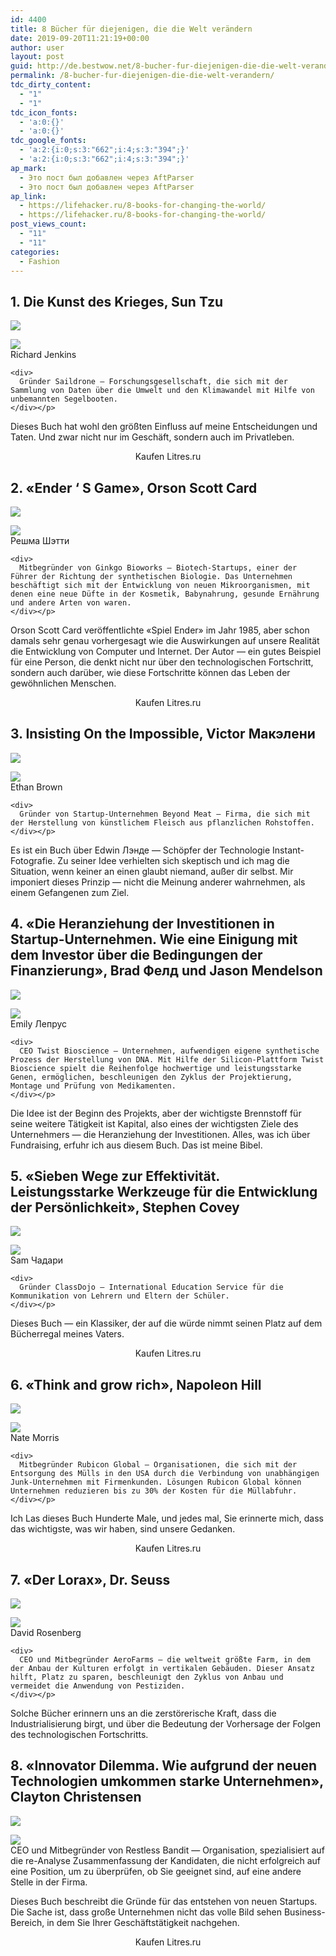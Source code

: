 ```yaml
---
id: 4400
title: 8 Bücher für diejenigen, die die Welt verändern
date: 2019-09-20T11:21:19+00:00
author: user
layout: post
guid: http://de.bestwow.net/8-bucher-fur-diejenigen-die-die-welt-verandern/
permalink: /8-bucher-fur-diejenigen-die-die-welt-verandern/
tdc_dirty_content:
  - "1"
  - "1"
tdc_icon_fonts:
  - 'a:0:{}'
  - 'a:0:{}'
tdc_google_fonts:
  - 'a:2:{i:0;s:3:"662";i:4;s:3:"394";}'
  - 'a:2:{i:0;s:3:"662";i:4;s:3:"394";}'
ap_mark:
  - Это пост был добавлен через AftParser
  - Это пост был добавлен через AftParser
ap_link:
  - https://lifehacker.ru/8-books-for-changing-the-world/
  - https://lifehacker.ru/8-books-for-changing-the-world/
post_views_count:
  - "11"
  - "11"
categories:
  - Fashion
---
```

## 1. Die Kunst des Krieges, Sun Tzu

![](http://de.bestwow.net/wp-content/uploads/2019/09/8-knig-dlya-teh-kto-hochet-izmenit-mir-1.jpg) 

<div>
  <div>
    <img src="http://de.bestwow.net/wp-content/uploads/2019/09/8-knig-dlya-teh-kto-hochet-izmenit-mir-2.jpg" />
  </div>
  
  <div>
    <div>
      Richard Jenkins
    </div>
    
    <div>
      Gründer Saildrone — Forschungsgesellschaft, die sich mit der Sammlung von Daten über die Umwelt und den Klimawandel mit Hilfe von unbemannten Segelbooten.
    </div></p>
  </div></p>
</div>

Dieses Buch hat wohl den größten Einfluss auf meine Entscheidungen und Taten. Und zwar nicht nur im Geschäft, sondern auch im Privatleben.

<p style="text-align: center">
  <span>Kaufen Litres.ru</span>
</p>

## 2. «Ender &#8216; S Game», Orson Scott Card

![](http://de.bestwow.net/wp-content/uploads/2019/09/8-knig-dlya-teh-kto-hochet-izmenit-mir-3.jpg) 

<div>
  <div>
    <img src="http://de.bestwow.net/wp-content/uploads/2019/09/8-knig-dlya-teh-kto-hochet-izmenit-mir-4.jpg" />
  </div>
  
  <div>
    <div>
      Решма Шэтти
    </div>
    
    <div>
      Mitbegründer von Ginkgo Bioworks — Biotech-Startups, einer der Führer der Richtung der synthetischen Biologie. Das Unternehmen beschäftigt sich mit der Entwicklung von neuen Mikroorganismen, mit denen eine neue Düfte in der Kosmetik, Babynahrung, gesunde Ernährung und andere Arten von waren.
    </div></p>
  </div></p>
</div>

Orson Scott Card veröffentlichte «Spiel Ender» im Jahr 1985, aber schon damals sehr genau vorhergesagt wie die Auswirkungen auf unsere Realität die Entwicklung von Computer und Internet. Der Autor — ein gutes Beispiel für eine Person, die denkt nicht nur über den technologischen Fortschritt, sondern auch darüber, wie diese Fortschritte können das Leben der gewöhnlichen Menschen.

<p style="text-align: center">
  <span>Kaufen Litres.ru</span>
</p>

## 3. Insisting On the Impossible, Victor Макэлени

![](http://de.bestwow.net/wp-content/uploads/2019/09/8-knig-dlya-teh-kto-hochet-izmenit-mir-5.jpg) 

<div>
  <div>
    <img src="http://de.bestwow.net/wp-content/uploads/2019/09/8-knig-dlya-teh-kto-hochet-izmenit-mir-6.jpg" />
  </div>
  
  <div>
    <div>
      Ethan Brown
    </div>
    
    <div>
      Gründer von Startup-Unternehmen Beyond Meat — Firma, die sich mit der Herstellung von künstlichem Fleisch aus pflanzlichen Rohstoffen.
    </div></p>
  </div></p>
</div>

Es ist ein Buch über Edwin Лэнде — Schöpfer der Technologie Instant-Fotografie. Zu seiner Idee verhielten sich skeptisch und ich mag die Situation, wenn keiner an einen glaubt niemand, außer dir selbst. Mir imponiert dieses Prinzip — nicht die Meinung anderer wahrnehmen, als einem Gefangenen zum Ziel.

## 4. «Die Heranziehung der Investitionen in Startup-Unternehmen. Wie eine Einigung mit dem Investor über die Bedingungen der Finanzierung», Brad Фелд und Jason Mendelson

![](http://de.bestwow.net/wp-content/uploads/2019/09/8-knig-dlya-teh-kto-hochet-izmenit-mir-7.jpg) 

<div>
  <div>
    <img src="http://de.bestwow.net/wp-content/uploads/2019/09/8-knig-dlya-teh-kto-hochet-izmenit-mir-8.jpg" />
  </div>
  
  <div>
    <div>
      Emily Лепрус
    </div>
    
    <div>
      CEO Twist Bioscience — Unternehmen, aufwendigen eigene synthetische Prozess der Herstellung von DNA. Mit Hilfe der Silicon-Plattform Twist Bioscience spielt die Reihenfolge hochwertige und leistungsstarke Genen, ermöglichen, beschleunigen den Zyklus der Projektierung, Montage und Prüfung von Medikamenten.
    </div></p>
  </div></p>
</div>

Die Idee ist der Beginn des Projekts, aber der wichtigste Brennstoff für seine weitere Tätigkeit ist Kapital, also eines der wichtigsten Ziele des Unternehmers — die Heranziehung der Investitionen. Alles, was ich über Fundraising, erfuhr ich aus diesem Buch. Das ist meine Bibel.

## 5. «Sieben Wege zur Effektivität. Leistungsstarke Werkzeuge für die Entwicklung der Persönlichkeit», Stephen Covey

![](http://de.bestwow.net/wp-content/uploads/2019/09/8-knig-dlya-teh-kto-hochet-izmenit-mir-9.jpg) 

<div>
  <div>
    <img src="http://de.bestwow.net/wp-content/uploads/2019/09/8-knig-dlya-teh-kto-hochet-izmenit-mir-10.jpg" />
  </div>
  
  <div>
    <div>
      Sam Чадари
    </div>
    
    <div>
      Gründer ClassDojo — International Education Service für die Kommunikation von Lehrern und Eltern der Schüler.
    </div></p>
  </div></p>
</div>

Dieses Buch — ein Klassiker, der auf die würde nimmt seinen Platz auf dem Bücherregal meines Vaters.

<p style="text-align: center">
  <span>Kaufen Litres.ru</span>
</p>

## 6. «Think and grow rich», Napoleon Hill

![](http://de.bestwow.net/wp-content/uploads/2019/09/8-knig-dlya-teh-kto-hochet-izmenit-mir-11.jpg) 

<div>
  <div>
    <img src="http://de.bestwow.net/wp-content/uploads/2019/09/8-knig-dlya-teh-kto-hochet-izmenit-mir-12.jpg" />
  </div>
  
  <div>
    <div>
      Nate Morris
    </div>
    
    <div>
      Mitbegründer Rubicon Global — Organisationen, die sich mit der Entsorgung des Mülls in den USA durch die Verbindung von unabhängigen Junk-Unternehmen mit Firmenkunden. Lösungen Rubicon Global können Unternehmen reduzieren bis zu 30% der Kosten für die Müllabfuhr.
    </div></p>
  </div></p>
</div>

Ich Las dieses Buch Hunderte Male, und jedes mal, Sie erinnerte mich, dass das wichtigste, was wir haben, sind unsere Gedanken.

<p style="text-align: center">
  <span>Kaufen Litres.ru</span>
</p>

## 7. «Der Lorax», Dr. Seuss

![](http://de.bestwow.net/wp-content/uploads/2019/09/8-knig-dlya-teh-kto-hochet-izmenit-mir-13.jpg) 

<div>
  <div>
    <img src="http://de.bestwow.net/wp-content/uploads/2019/09/8-knig-dlya-teh-kto-hochet-izmenit-mir-14.jpg" />
  </div>
  
  <div>
    <div>
      David Rosenberg
    </div>
    
    <div>
      CEO und Mitbegründer AeroFarms — die weltweit größte Farm, in dem der Anbau der Kulturen erfolgt in vertikalen Gebäuden. Dieser Ansatz hilft, Platz zu sparen, beschleunigt den Zyklus von Anbau und vermeidet die Anwendung von Pestiziden.
    </div></p>
  </div></p>
</div>

Solche Bücher erinnern uns an die zerstörerische Kraft, dass die Industrialisierung birgt, und über die Bedeutung der Vorhersage der Folgen des technologischen Fortschritts.

## 8. «Innovator Dilemma. Wie aufgrund der neuen Technologien umkommen starke Unternehmen», Clayton Christensen

![](http://de.bestwow.net/wp-content/uploads/2019/09/8-knig-dlya-teh-kto-hochet-izmenit-mir-15.jpg) 

<div>
  <div>
    <img src="http://de.bestwow.net/wp-content/uploads/2019/09/8-knig-dlya-teh-kto-hochet-izmenit-mir-16.jpg" />
  </div>
  
  <div>
    <div>
      CEO und Mitbegründer von Restless Bandit — Organisation, spezialisiert auf die re-Analyse Zusammenfassung der Kandidaten, die nicht erfolgreich auf eine Position, um zu überprüfen, ob Sie geeignet sind, auf eine andere Stelle in der Firma.
    </div></p>
  </div></p>
</div>

Dieses Buch beschreibt die Gründe für das entstehen von neuen Startups. Die Sache ist, dass große Unternehmen nicht das volle Bild sehen Business-Bereich, in dem Sie Ihrer Geschäftstätigkeit nachgehen.

<p style="text-align: center">
  <span>Kaufen Litres.ru</span>
</p>